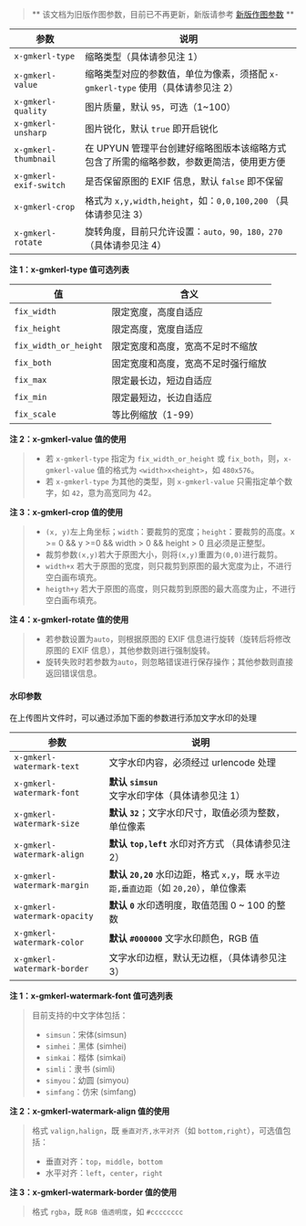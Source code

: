 > ** 该文档为旧版作图参数，目前已不再更新，新版请参考 [新版作图参数](/cloud/image/) **


| 参数                             | 说明                                                                                               |
|----------------------------------|----------------------------------------------------------------------------------------------------|
| `x-gmkerl-type`                  | 缩略类型（具体请参见注 1）                                                     |
| `x-gmkerl-value`                 | 缩略类型对应的参数值，单位为像素，须搭配 `x-gmkerl-type` 使用（具体请参见注 2） |
| `x-gmkerl-quality `              | 图片质量，默认 `95`，可选（1~100）                                                              |
| `x-gmkerl-unsharp`               | 图片锐化，默认 `true` 即开启锐化                                                                           |
| `x-gmkerl-thumbnail`             | 在 UPYUN 管理平台创建好缩略图版本该缩略方式包含了所需的缩略参数，参数更简洁，使用更方便            |
| `x-gmkerl-exif-switch`           | 是否保留原图的 EXIF 信息，默认 `false` 即不保留                                                   |
| `x-gmkerl-crop`                  | 格式为 `x,y,width,height`，如：`0,0,100,200` （具体请参见注 3）                   |
| `x-gmkerl-rotate`                | 旋转角度，目前只允许设置：`auto，90，180，270` （具体请参见注 4）         |


**注 1：x-gmkerl-type 值可选列表**

|           值           |                含义                |
|------------------------|------------------------------------|
| `fix_width`              | 限定宽度，高度自适应                |
| `fix_height`             | 限定高度，宽度自适应                |
| `fix_width_or_height`    | 限定宽度和高度，宽高不足时不缩放   |
| `fix_both`               | 固定宽度和高度，宽高不足时强行缩放 |
| `fix_max`                | 限定最长边，短边自适应              |
| `fix_min`                | 限定最短边，长边自适应              |
| `fix_scale`              | 等比例缩放（1-99）                  |

**注 2：x-gmkerl-value 值的使用**

> * 若 `x-gmkerl-type` 指定为 `fix_width_or_height` 或 `fix_both`，则，`x-gmkerl-value` 值的格式为 `<width>x<height>`，如 `480x576`。
> * 若 `x-gmkerl-type`  为其他的类型，则 `x-gmkerl-value` 只需指定单个数字，如 `42`，意为高宽同为 42。

**注 3：x-gmkerl-crop 值的使用**

> * `(x, y)`左上角坐标；`width`：要裁剪的宽度；`height`：要裁剪的高度。x >= 0 && y >=0 && width > 0 && height > 0 且必须是正整型。
> * 裁剪参数`(x,y)`若大于原图大小，则将`(x,y)`重置为`(0,0)`进行裁剪。
> * `width+x` 若大于原图的宽度，则只裁剪到原图的最大宽度为止，不进行空白画布填充。
> * `heigth+y` 若大于原图的高度，则只裁剪到原图的最大高度为止，不进行空白画布填充。

**注 4：x-gmkerl-rotate 值的使用**

> * 若参数设置为`auto`，则根据原图的 EXIF 信息进行旋转（旋转后将修改原图的 EXIF 信息），其他参数则进行强制旋转。
> * 旋转失败时若参数为`auto`，则忽略错误进行保存操作；其他参数则直接返回错误信息。

#### 水印参数
在上传图片文件时，可以通过添加下面的参数进行添加文字水印的处理

| 参数                             | 说明                                                                                               |
|----------------------------------|----------------------------------------------------------------------------------------------------|
| `x-gmkerl-watermark-text`        | 文字水印内容，必须经过 urlencode 处理                                                                                           |
| `x-gmkerl-watermark-font`   | **默认 `simsun`** 文字水印字体（具体请参见注 1）                                                                                       |
| `x-gmkerl-watermark-size`   | **默认 `32`**；文字水印尺寸，取值必须为整数，单位像素                                                                                       |
| `x-gmkerl-watermark-align`       | **默认 `top,left`** 水印对齐方式 （具体请参见注 2） |
| `x-gmkerl-watermark-margin`      | **默认 `20,20`** 水印边距，格式 `x,y`，既 `水平边距,垂直边距`（如 `20,20`），单位像素                                                                                           |
| `x-gmkerl-watermark-opacity`     | **默认 `0`** 水印透明度，取值范围 0 ~ 100 的整数                                                                                        |
| `x-gmkerl-watermark-color`  | **默认 `#000000`** 文字水印颜色，RGB 值                                                                                       |
| `x-gmkerl-watermark-border` | 文字水印边框，默认无边框，（具体请参见注 3）|

**注 1：x-gmkerl-watermark-font 值可选列表**

> 目前支持的中文字体包括：
>
> * `simsun`：宋体(simsun)
> * `simhei`：黑体 (simhei)
> * `simkai`：楷体 (simkai)
> * `simli`：隶书 (simli)
> * `simyou`：幼圆 (simyou)
> * `simfang`：仿宋 (simfang)

**注 2：x-gmkerl-watermark-align 值的使用**

> 格式 `valign,halign`，既 `垂直对齐,水平对齐`（如 `bottom,right`），可选值包括：
>
> * 垂直对齐：`top`，`middle`，`bottom`
> * 水平对齐：`left`，`center`，`right`

**注 3：x-gmkerl-watermark-border 值的使用**

> 格式 `rgba`，既 `RGB 值透明度`，如 `#cccccccc`
